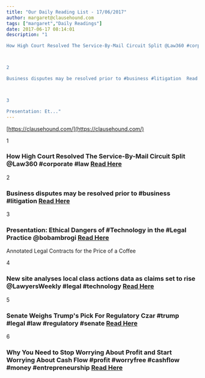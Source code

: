 ```yaml
---
title: "Our Daily Reading List - 17/06/2017"
author: margaret@clausehound.com
tags: ["margaret","Daily Readings"]
date: 2017-06-17 08:14:01
description: "1

How High Court Resolved The Service-By-Mail Circuit Split @Law360 #corporate #law Read Here



2

Business disputes may be resolved prior to #business #litigation  Read Here



3

Presentation: Et..."
---
```


[https://clausehound.com/](https://clausehound.com/)

1

### How High Court Resolved The Service-By-Mail Circuit Split @Law360 #corporate #law [Read Here](https://goo.gl/84Ayi7)

2

### Business disputes may be resolved prior to #business #litigation  [Read Here](https://goo.gl/aVbnn2)

3

### Presentation: Ethical Dangers of #Technology in the #Legal Practice @bobambrogi [Read Here](https://goo.gl/ZBZjwW)

Annotated Legal Contracts
for the Price of a Coffee

4

### New site analyses local class actions data as claims set to rise @LawyersWeekly #legal #technology  [Read Here](https://goo.gl/H5n4IF)

5

### Senate Weighs Trump's Pick For Regulatory Czar #trump #legal #law #regulatory #senate [Read Here](https://www.forbes.com/sites/susandudley/2017/06/07/senate-weighs-trumps-pick-for-regulatory-czar/#7b0395d61c7d)

6

### Why You Need to Stop Worrying About Profit and Start Worrying About Cash Flow #profit #worryfree #cashflow #money #entrepreneurship [Read Here](https://www.shopify.ca/blog/58612357-why-you-need-to-stop-worrying-about-profit-and-start-worrying-about-cash-flow)